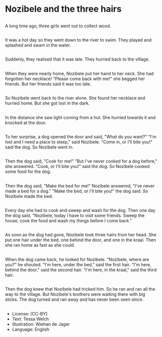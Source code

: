 # Nozibele and the three hairs

##
A long time ago, three girls went
out to collect wood.

##
It was a hot day so they went down
to the river to swim.
They played and splashed and
swam in the water.

##
Suddenly, they realised that it was
late.
They hurried back to the village.

##
When they were nearly home,
Nozibele put her hand to her neck.
She had forgotten her necklace!
"Please come back with me!" she
begged her friends.
But her friends said it was too late.

##
So Nozibele went back to the river
alone.
She found her necklace and hurried
home.
But she got lost in the dark.

##
In the distance she saw light
coming from a hut.
She hurried towards it and knocked
at the door.

##
To her surprise, a dog opened the
door and said, "What do you want?"
"I'm lost and I need a place to
sleep," said Nozibele.
"Come in, or I'll bite you!" said the
dog.
So Nozibele went in.

##
Then the dog said, "Cook for me!"
"But I've never cooked for a dog
before," she answered.
"Cook, or I'll bite you!" said the dog.
So Nozibele cooked some food for
the dog.

##
Then the dog said, "Make the bed
for me!"
Nozibele answered, "I've never
made a bed for a dog."
"Make the bed, or I'll bite you!" the
dog said.
So Nozibele made the bed.

##
Every day she had to cook and
sweep and wash for the dog.
Then one day the dog said,
"Nozibele, today I have to visit
some friends. Sweep the house,
cook the food and wash my things
before I come back."

##
As soon as the dog had gone,
Nozibele took three hairs from her
head.
She put one hair under the bed, one
behind the door, and one in the
kraal.
Then she ran home as fast as she
could.

##
When the dog came back, he looked
for Nozibele.
"Nozibele, where are you?" he
shouted.
"I'm here, under the bed," said the
first hair.
"I'm here, behind the door," said the
second hair.
"I'm here, in the kraal," said the
third hair.

##
Then the dog knew that Nozibele
had tricked him.
So he ran and ran all the way to the
village.
But Nozibele's brothers were
waiting there with big sticks.
The dog turned and ran away and
has never been seen since.

##
* License: [CC-BY]
* Text: Tessa Welch
* Illustration: Wiehan de Jager
* Language: English
